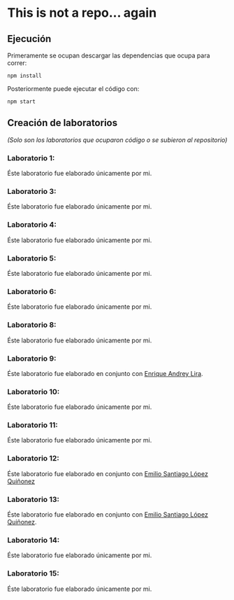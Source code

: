 # This is not a repo... again

## Ejecución

Primeramente se ocupan descargar las dependencias que ocupa para correr:

```
npm install
```

Posteriormente puede ejecutar el código con:

```
npm start
```

## Creación de laboratorios
*(Solo son los laboratorios que ocuparon código o se subieron al repositorio)*

### Laboratorio 1:
Éste laboratorio fue elaborado únicamente por mi.

### Laboratorio 3:
Éste laboratorio fue elaborado únicamente por mi.

### Laboratorio 4:
Éste laboratorio fue elaborado únicamente por mi.

### Laboratorio 5:
Éste laboratorio fue elaborado únicamente por mi.

### Laboratorio 6:
Éste laboratorio fue elaborado únicamente por mi.

### Laboratorio 8:
Éste laboratorio fue elaborado únicamente por mi.

### Laboratorio 9:
Éste laboratorio fue elaborado en conjunto con [Enrique Andrey Lira](https://github.com/Andreylira08/laboratorios/commit/fd996531620ea3da9e1ed805cb342c8ac2775090).

### Laboratorio 10:
Éste laboratorio fue elaborado únicamente por mi.

### Laboratorio 11:
Éste laboratorio fue elaborado únicamente por mi.

### Laboratorio 12:
Éste laboratorio fue elaborado en conjunto con [Emilio Santiago López Quiñonez](https://github.com/EdCanCe/This-is-not-a-repo...again/commit/d9347787c15f7913f8a301cf2d317e8bf974a203)

### Laboratorio 13:
Éste laboratorio fue elaborado en conjunto con [Emilio Santiago López Quiñonez](https://github.com/EdCanCe/This-is-not-a-repo...again/commit/7d491591becb51f393aaedad998e3adc05c62171).

### Laboratorio 14:
Éste laboratorio fue elaborado únicamente por mi.

### Laboratorio 15:
Éste laboratorio fue elaborado únicamente por mi.